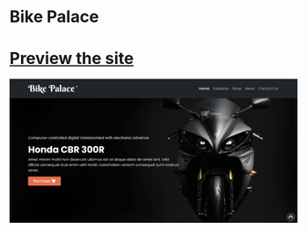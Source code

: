 # Bike Palace

# [Preview the site](https://alsiam.github.io/html-projects/bike-palace)

![image info](../assets/images/bike-palace.png)